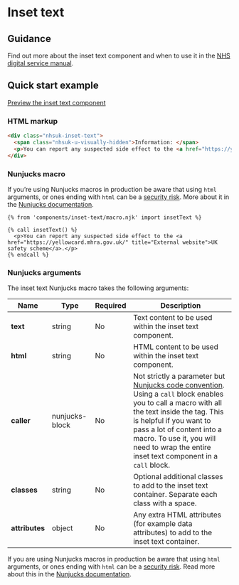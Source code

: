 # Inset text

## Guidance

Find out more about the inset text component and when to use it in the [NHS digital service manual](https://service-manual.nhs.uk/design-system/components/inset-text).

## Quick start example

[Preview the inset text component](https://nhsuk.github.io/nhsuk-frontend/components/inset-text/index.html)

### HTML markup

```html
<div class="nhsuk-inset-text">
  <span class="nhsuk-u-visually-hidden">Information: </span>
  <p>You can report any suspected side effect to the <a href="https://yellowcard.mhra.gov.uk/" title="External website">UK safety scheme</a>.</p>
</div>
```

### Nunjucks macro

If you’re using Nunjucks macros in production be aware that using `html` arguments, or ones ending with `html` can be a [security risk](https://en.wikipedia.org/wiki/Cross-site_scripting). More about it in the [Nunjucks documentation](https://mozilla.github.io/nunjucks/api.html#user-defined-templates-warning).

```njk
{% from 'components/inset-text/macro.njk' import insetText %}

{% call insetText() %}
  <p>You can report any suspected side effect to the <a href="https://yellowcard.mhra.gov.uk/" title="External website">UK safety scheme</a>.</p>
{% endcall %}
```

### Nunjucks arguments

The inset text Nunjucks macro takes the following arguments:

| Name           | Type           | Required | Description                                                                                                                                                                                                                                                                                                                                                 |
| -------------- | -------------- | -------- | ----------------------------------------------------------------------------------------------------------------------------------------------------------------------------------------------------------------------------------------------------------------------------------------------------------------------------------------------------------- |
| **text**       | string         | No       | Text content to be used within the inset text component.                                                                                                                                                                                                                                                                                                    |
| **html**       | string         | No       | HTML content to be used within the inset text component.                                                                                                                                                                                                                                                                                                    |
| **caller**     | nunjucks-block | No       | Not strictly a parameter but [Nunjucks code convention](https://mozilla.github.io/nunjucks/templating.html#call). Using a `call` block enables you to call a macro with all the text inside the tag. This is helpful if you want to pass a lot of content into a macro. To use it, you will need to wrap the entire inset text component in a `call` block. |
| **classes**    | string         | No       | Optional additional classes to add to the inset text container. Separate each class with a space.                                                                                                                                                                                                                                                           |
| **attributes** | object         | No       | Any extra HTML attributes (for example data attributes) to add to the inset text container.                                                                                                                                                                                                                                                                 |

If you are using Nunjucks macros in production be aware that using `html` arguments, or ones ending with `html` can be a [security risk](https://developer.mozilla.org/en-US/docs/Glossary/Cross-site_scripting). Read more about this in the [Nunjucks documentation](https://mozilla.github.io/nunjucks/api.html#user-defined-templates-warning).

